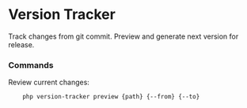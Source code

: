 # Version Tracker

Track changes from git commit. Preview and generate next version for release.

### Commands

Review current changes:

```bash
    php version-tracker preview {path} {--from} {--to}
```
